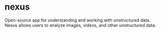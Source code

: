 # nexus
Open-source app for understanding and working with unstructured data. Nexus allows users to analyze images, videos, and other unstructured data.

